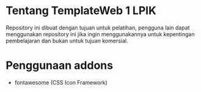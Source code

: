 # Tentang TemplateWeb 1 LPIK

Repository ini dibuat dengan tujuan untuk pelatihan, pengguna lain dapat menggunakan repository ini jika ingin menggunakannya untuk kepentingan pembelajaran dan bukan untuk tujuan komersial.

# Penggunaan addons

- fontawesome (CSS Icon Framework)
